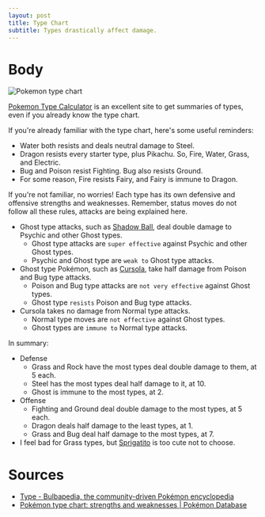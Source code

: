 ```yaml
---
layout: post
title: Type Chart
subtitle: Types drastically affect damage.  
---
```


# Body 

![Pokemon type chart](https://img.pokemondb.net/images/typechart.png)

[Pokemon Type Calculator](https://www.pkmn.help/defense/?types=normal) is an excellent site to get summaries of types, even if you already know the type chart.

If you're already familiar with the type chart, here's some useful reminders:
- Water both resists and deals neutral damage to Steel.
- Dragon resists every starter type, plus Pikachu. So, Fire, Water, Grass, and Electric.
- Bug and Poison resist Fighting. Bug also resists Ground.
- For some reason, Fire resists Fairy, and Fairy is immune to Dragon.

If you're not familiar, no worries! Each type has its own defensive and offensive strengths and weaknesses. Remember, status moves do not follow all these rules, attacks are being explained here.
- Ghost type attacks, such as [Shadow Ball](https://www.serebii.net/attackdex-swsh/shadowball.shtml), deal double damage to Psychic and other Ghost types.
  - Ghost type attacks are `super effective` against Psychic and other Ghost types.
  - Psychic and Ghost type are `weak to` Ghost type attacks.
- Ghost type Pokémon, such as [Cursola](https://www.serebii.net/pokedex-swsh/cursola/), take half damage from Poison and Bug type attacks.
  - Poison and Bug type attacks are `not very effective` against Ghost types.
  - Ghost type `resists` Poison and Bug type attacks.
- Cursola takes no damage from Normal type attacks.
  - Normal type moves are `not effective` against Ghost types.
  - Ghost types are `immune to` Normal type attacks.

In summary:
- Defense
  - Grass and Rock have the most types deal double damage to them, at 5 each.
  - Steel has the most types deal half damage to it, at 10.
  - Ghost is immune to the most types, at 2.
- Offense
  - Fighting and Ground deal double damage to the most types, at 5 each.
  - Dragon deals half damage to the least types, at 1.
  - Grass and Bug deal half damage to the most types, at 7.
- I feel bad for Grass types, but [Sprigatito](https://scarletviolet.pokemon.com/en-us/pokemon/sprigatito/) is too cute not to choose.

# Sources

- [Type - Bulbapedia, the community-driven Pokémon encyclopedia](https://bulbapedia.bulbagarden.net/wiki/Type)
- [Pokémon type chart: strengths and weaknesses \| Pokémon Database](https://pokemondb.net/type)
